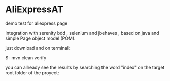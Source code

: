 # AliExpressAT
demo test for aliexpress page

Integration with serenity bdd , selenium and jbehaves , based on java and simple Page object model (POM).

just download and on terminal:

$- mvn clean verify 

you can allready see the results by searching the word "index" on the target root folder of the proyect:



